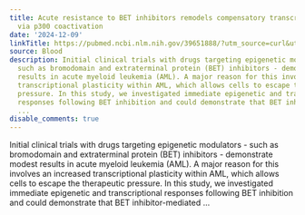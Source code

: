 ```yaml
---
title: Acute resistance to BET inhibitors remodels compensatory transcriptional programs
  via p300 coactivation
date: '2024-12-09'
linkTitle: https://pubmed.ncbi.nlm.nih.gov/39651888/?utm_source=curl&utm_medium=rss&utm_campaign=journals&utm_content=7603509&fc=None&ff=20241209184147&v=2.18.0.post9+e462414
source: Blood
description: Initial clinical trials with drugs targeting epigenetic modulators -
  such as bromodomain and extraterminal protein (BET) inhibitors - demonstrate modest
  results in acute myeloid leukemia (AML). A major reason for this involves an increased
  transcriptional plasticity within AML, which allows cells to escape the therapeutic
  pressure. In this study, we investigated immediate epigenetic and transcriptional
  responses following BET inhibition and could demonstrate that BET inhibitor-mediated
  ...
disable_comments: true
---
```

Initial clinical trials with drugs targeting epigenetic modulators - such as bromodomain and extraterminal protein (BET) inhibitors - demonstrate modest results in acute myeloid leukemia (AML). A major reason for this involves an increased transcriptional plasticity within AML, which allows cells to escape the therapeutic pressure. In this study, we investigated immediate epigenetic and transcriptional responses following BET inhibition and could demonstrate that BET inhibitor-mediated ...